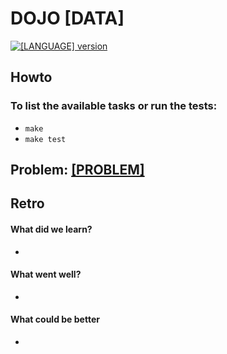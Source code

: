 # DOJO [DATA]

[![[LANGUAGE] version](https://img.shields.io/badge/[LANGUAGE]-[VERSION]-green.svg)](https://img.shields.io/badge/[LANGUAGE]-[VERSION]-green.svg)

## Howto

### To list the available tasks or run the tests:
  - `make`
  - `make test`

## Problem: [[PROBLEM]]([URL])

## Retro

#### What did we learn?
  -
#### What went well?
  -
#### What could be better
  -
